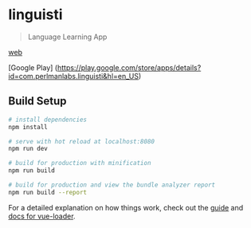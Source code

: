 # linguisti

> Language Learning App

[web](http://linguisti.perlmanlabs.com/)


[Google Play] (https://play.google.com/store/apps/details?id=com.perlmanlabs.linguisti&hl=en_US)



## Build Setup

``` bash
# install dependencies
npm install

# serve with hot reload at localhost:8080
npm run dev

# build for production with minification
npm run build

# build for production and view the bundle analyzer report
npm run build --report
```

For a detailed explanation on how things work, check out the [guide](http://vuejs-templates.github.io/webpack/) and [docs for vue-loader](http://vuejs.github.io/vue-loader).
